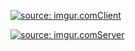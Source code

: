 <a href="http://imgur.com/3QJJo4C"><img src="http://i.imgur.com/3QJJo4C.png" title="source: imgur.com" />Client</a>

<a href="http://imgur.com/U2LEaqu"><img src="http://i.imgur.com/U2LEaqu.png" title="source: imgur.com" />Server</a>
